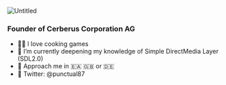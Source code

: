 ![Untitled](https://user-images.githubusercontent.com/93337532/198903220-d138116e-9bd7-4946-95a2-61fa2a9b58d2.png)

### Founder of Cerberus Corporation AG

- 🧑‍🍳 I love cooking games
- 🌱 I’m currently deepening my knowledge of Simple DirectMedia Layer (SDL2.0)
- 💬 Approach me in 🇪🇦 🇬🇧 or 🇩🇪
- 🐥 Twitter: @punctual87

<!--
**jlopezgerboles/jlopezgerboles** is a ✨ _special_ ✨ repository because its `README.md` (this file) appears on your GitHub profile.

Here are some ideas to get you started:

- ♥️ You can support on Github sponsors
- 🔭 I’m currently working on ...
- 🌱 I’m currently learning ...
- 👯 I’m looking to collaborate on ...
- 🤔 I’m looking for help with ...
- 💬 Ask me about ...
- 📫 How to reach me: ...
- ⚡ Fun fact: ...
-->
